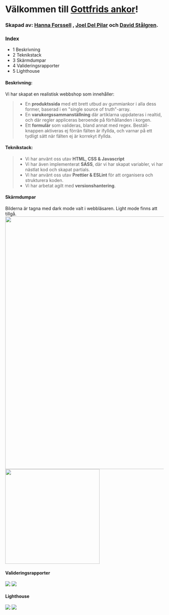 # Välkommen till [Gottfrids ankor](https://medieinstitutet.github.io/fed22d-js-grundkurs-gruppuppgift-webbshop-rubberduckgang/)!
### Skapad av: [Hanna Forssell](https://github.com/hannaforssell) , [Joel Del Pilar](https://github.com/JoeldelPilar) och [David Stålgren](https://github.com/davidstalgren).

### Index
* 1 Beskrivning
* 2 Teknikstack
* 3 Skärmdumpar
* 4 Valideringsrapporter
* 5 Lighthouse

#### Beskrivning:
Vi har skapat en realistisk webbshop som innehåller:
> * En **produktssida** med ett brett utbud av gummiankor i alla dess former, baserad i en "single source of truth"-array.
> * En **varukorgssammanställning** där artiklarna uppdateras i realtid, och där regler appliceras beroende på förhållanden i korgen.
> * Ett **formulär** som valideras, bland annat med regex. Beställ-knappen aktiveras ej förrän fälten är ifyllda, och varnar på ett tydligt sätt när fälten ej är korrekyt ifyllda.

#### Teknikstack:
> * Vi har använt oss utav **HTML, CSS & Javascript**
> * Vi har även implementerat **SASS**, där vi har skapat variabler, vi har nästlat kod och skapat partials.
> * Vi har använt oss utav **Prettier & ESLint** för att organisera och strukturera koden.
> * Vi har arbetat agilt med **versionshantering**.

#### Skärmdumpar
Bilderna är tagna med dark mode valt i webbläsaren. Light mode finns att tillgå.
<img src="screenshots/Screenshot_desktop_fullpage_1440.jpeg" width="800">
<img src="screenshots/Screenshot_ full_page_android_chrome.jpg" width="300">

#### Valideringsrapporter
<img src="validation/validation_outer_html.jpg">
<img src="validation/validation_css.jpg">

#### Lighthouse
<img src="validation/lighthouse_desktop.jpg">
<img src="validation/lighthouse_mobile.jpg">

